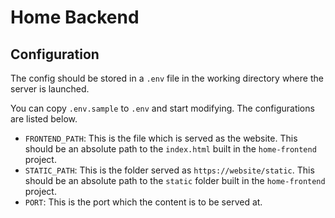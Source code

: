 # Home Backend

## Configuration

The config should be stored in a `.env` file in the working directory where the server is launched.

You can copy `.env.sample` to `.env` and start modifying. The configurations are listed below.

- `FRONTEND_PATH`: This is the file which is served as the website. This should be an absolute path to the `index.html` built in the `home-frontend` project.
- `STATIC_PATH`: This is the folder served as `https://website/static`. This should be an absolute path to the `static` folder built in the `home-frontend` project.
- `PORT`: This is the port which the content is to be served at.
